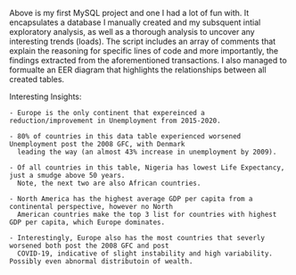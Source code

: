 Above is my first MySQL project and one I had a lot of fun with. It encapsulates a database I manually created and my subsquent intial exploratory 
analysis, as well as a thorough analysis to uncover any interesting trends (loads). The script includes an array of comments that explain the 
reasoning for specific lines of code and more importantly, the findings extracted from the aforementioned transactions. I also managed to formualte 
an EER diagram that highlights the relationships between all created tables. 

Interesting Insights:

    - Europe is the only continent that expereinced a reduction/improvement in Unemployment from 2015-2020.

    - 80% of countries in this data table experienced worsened Unemployment post the 2008 GFC, with Denmark 
      leading the way (an almost 43% increase in unemployment by 2009).

    - Of all countries in this table, Nigeria has lowest Life Expectancy, just a smudge above 50 years. 
      Note, the next two are also African countries.

    - North America has the highest average GDP per capita from a continental perspective, however no North 
      American countries make the top 3 list for countries with highest GDP per capita, which Europe dominates. 
      
    - Interestingly, Europe also has the most countries that severly worsened both post the 2008 GFC and post 
      COVID-19, indicative of slight instability and high variability. Possibly even abnormal distributoin of wealth.

